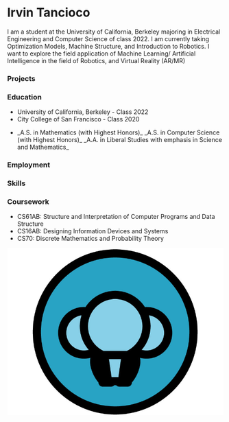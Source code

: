 # Irvin Tancioco

I am a student at the University of California, Berkeley majoring in Electrical Engineering and Computer Science of class 2022. I am currently taking Optimization Models, Machine Structure, and Introduction to Robotics. I want to explore the field application of Machine Learning/ Artificial Intelligence in the field of Robotics, and Virtual Reality (AR/MR)

### Projects

### Education
- University of California, Berkeley  -  Class 2022
- City College of San Francisco  -  Class 2020

<ul>
  <li>
    _A.S. in Mathematics (with Highest Honors)_
    _A.S. in Computer Science (with Highest Honors)_
    _A.A. in Liberal Studies with emphasis in Science and Mathematics_
  </li>
</ul>

### Employment
### Skills
### Coursework
- CS61AB: Structure and Interpretation of Computer Programs and Data Structure
- CS16AB: Designing Information Devices and Systems 
- CS70: Discrete Mathematics and Probability Theory


![Image](logo-3.jpg)
